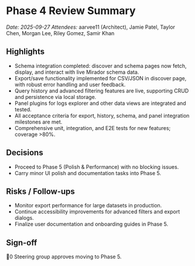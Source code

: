 # Phase 4 Review Summary

_Date: 2025-09-27_
_Attendees:_ aarvee11 (Architect), Jamie Patel, Taylor Chen, Morgan Lee, Riley Gomez, Samir Khan

## Highlights
- Schema integration completed: discover and schema pages now fetch, display, and interact with live Mirador schema data.
- Export/save functionality implemented for CSV/JSON in discover page, with robust error handling and user feedback.
- Query history and advanced filtering features are live, supporting CRUD and persistence via local storage.
- Panel plugins for logs explorer and other data views are integrated and tested.
- All acceptance criteria for export, history, schema, and panel integration milestones are met.
- Comprehensive unit, integration, and E2E tests for new features; coverage >80%.

## Decisions
- Proceed to Phase 5 (Polish & Performance) with no blocking issues.
- Carry minor UI polish and documentation tasks into Phase 5.

## Risks / Follow-ups
- Monitor export performance for large datasets in production.
- Continue accessibility improvements for advanced filters and export dialogs.
- Finalize user documentation and onboarding guides in Phase 5.

## Sign-off
0 Steering group approves moving to Phase 5.
